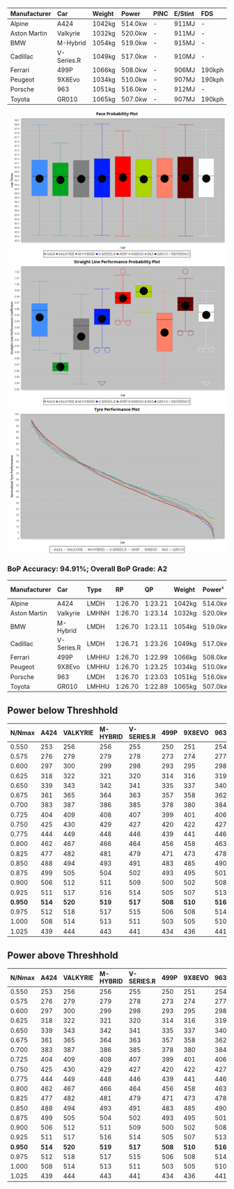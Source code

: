 | Manufacturer | Car        | Weight | Power   | PINC    | E/Stint | FDS     |
|:-|:-|:-|:-|:-|:-|:-|
| Alpine       | A424       | 1042kg | 514.0kw |    -    | 911MJ   |    -    |
| Aston Martin | Valkyrie   | 1032kg | 520.0kw |    -    | 911MJ   |    -    |
| BMW          | M-Hybrid   | 1054kg | 519.0kw |    -    | 915MJ   |    -    |
| Cadillac     | V-Series.R | 1049kg | 517.0kw |    -    | 910MJ   |    -    |
| Ferrari      | 499P       | 1066kg | 508.0kw |    -    | 906MJ   | 190kph  |
| Peugeot      | 9X8Evo     | 1034kg | 510.0kw |    -    | 907MJ   | 190kph  |
| Porsche      | 963        | 1051kg | 516.0kw |    -    | 912MJ   |    -    |
| Toyota       | GR010      | 1065kg | 507.0kw |    -    | 907MJ   | 190kph  |

![PACECHART](./IMG/AUTO.png)
![STRAIGHTLINEPERFORMANCECHART](./IMG/AUTO_sp.png)
![TYREPERFORMANCECHART](./IMG/AUTO_tw.png)

### BoP Accuracy: 94.91%; Overall BoP Grade: A2
| Manufacturer | Car        | Type  | RP      | QP      | Weight | Power¹  | Threshhold | PINC    | Power²   | E/Stint | AVG Vmax  | FDS     | RDLC | L/Stint | BOP-Grade | Model Accuracy | Model Points | Match%  | SimDiff |
|:-|:-|:-|:-|:-|:-|:-|:-|:-|:-|:-|:-|:-|:-|:-|:-|:-|:-|:-|:-|
| Alpine       | A424       | LMDH  | 1:26.70 | 1:23.21 | 1042kg | 514.0kw | 0.0kph     |    -    | 514.00kw |  911MJ  | 274.45kph |    -    | 1.02 | 43      | ~A1       | 99.58%         | 1429         | 98.72%  | +0.35   |
| Aston Martin | Valkyrie   | LMHNH | 1:26.70 | 1:23.14 | 1032kg | 520.0kw | 0.0kph     |    -    | 520.00kw |  911MJ  | 263.58kph |    -    | 1.06 | 43      | +C2       | 100.00%        | 247          | 72.68%  | #       |
| BMW          | M-Hybrid   | LMDH  | 1:26.70 | 1:23.11 | 1054kg | 519.0kw | 0.0kph     |    -    | 519.00kw |  915MJ  | 269.81kph |    -    | 1.02 | 43      | ~A1       | 99.97%         | 2912         | 100.00% | +0.21   |
| Cadillac     | V-Series.R | LMDH  | 1:26.71 | 1:23.26 | 1049kg | 517.0kw | 0.0kph     |    -    | 517.00kw |  910MJ  | 272.88kph |    -    | 1.02 | 43      | +A2       | 99.49%         | 5225         | 93.92%  | +0.27   |
| Ferrari      | 499P       | LMHHU | 1:26.70 | 1:22.99 | 1066kg | 508.0kw | 0.0kph     |    -    | 508.00kw |  906MJ  | 276.17kph | 190kph  | 1.03 | 43      | ~A1       | 100.00%        | 5378         | 98.92%  | +0.27   |
| Peugeot      | 9X8Evo     | LMHHU | 1:26.70 | 1:23.25 | 1034kg | 510.0kw | 0.0kph     |    -    | 510.00kw |  907MJ  | 279.97kph | 190kph  | 1.02 | 43      | ~A1       | 100.00%        | 1459         | 95.28%  | +0.36   |
| Porsche      | 963        | LMDH  | 1:26.70 | 1:23.03 | 1051kg | 516.0kw | 0.0kph     |    -    | 516.00kw |  912MJ  | 270.63kph |    -    | 1.02 | 43      | ~A1       | 99.92%         | 14207        | 100.00% | -0.19   |
| Toyota       | GR010      | LMHHU | 1:26.70 | 1:22.89 | 1065kg | 507.0kw | 0.0kph     |    -    | 507.00kw |  907MJ  | 274.60kph | 190kph  | 1.03 | 43      | ~A1       | 99.86%         | 4280         | 99.77%  | +0.27   |

## Power below Threshhold
| N/Nmax    | A424    | VALKYRIE | M-HYBRID | V-SERIES.R | 499P    | 9X8EVO  | 963     | GR010   |
|:-|:-|:-|:-|:-|:-|:-|:-|:-|
|  0.550    |  253    |  256     |  256     |  255       |  250    |  251    |  254    |  250    |
|  0.575    |  276    |  279     |  279     |  278       |  273    |  274    |  277    |  273    |
|  0.600    |  297    |  300     |  299     |  298       |  293    |  295    |  298    |  293    |
|  0.625    |  318    |  322     |  321     |  320       |  314    |  316    |  319    |  314    |
|  0.650    |  339    |  343     |  342     |  341       |  335    |  337    |  340    |  335    |
|  0.675    |  361    |  365     |  364     |  363       |  357    |  358    |  362    |  356    |
|  0.700    |  383    |  387     |  386     |  385       |  378    |  380    |  384    |  377    |
|  0.725    |  404    |  409     |  408     |  407       |  399    |  401    |  406    |  399    |
|  0.750    |  425    |  430     |  429     |  427       |  420    |  422    |  427    |  419    |
|  0.775    |  444    |  449     |  448     |  446       |  439    |  441    |  446    |  438    |
|  0.800    |  462    |  467     |  466     |  464       |  456    |  458    |  463    |  455    |
|  0.825    |  477    |  482     |  481     |  479       |  471    |  473    |  478    |  470    |
|  0.850    |  488    |  494     |  493     |  491       |  483    |  485    |  490    |  482    |
|  0.875    |  499    |  505     |  504     |  502       |  493    |  495    |  501    |  492    |
|  0.900    |  506    |  512     |  511     |  509       |  500    |  502    |  508    |  499    |
|  0.925    |  511    |  517     |  516     |  514       |  505    |  507    |  513    |  504    |
| **0.950** | **514** | **520**  | **519**  | **517**    | **508** | **510** | **516** | **507** |
|  0.975    |  512    |  518     |  517     |  515       |  506    |  508    |  514    |  505    |
|  1.000    |  508    |  514     |  513     |  511       |  503    |  505    |  510    |  502    |
|  1.025    |  439    |  444     |  443     |  441       |  434    |  436    |  441    |  433    |

## Power above Threshhold
| N/Nmax    | A424    | VALKYRIE | M-HYBRID | V-SERIES.R | 499P    | 9X8EVO  | 963     | GR010   |
|:-|:-|:-|:-|:-|:-|:-|:-|:-|
|  0.550    |  253    |  256     |  256     |  255       |  250    |  251    |  254    |  250    |
|  0.575    |  276    |  279     |  279     |  278       |  273    |  274    |  277    |  273    |
|  0.600    |  297    |  300     |  299     |  298       |  293    |  295    |  298    |  293    |
|  0.625    |  318    |  322     |  321     |  320       |  314    |  316    |  319    |  314    |
|  0.650    |  339    |  343     |  342     |  341       |  335    |  337    |  340    |  335    |
|  0.675    |  361    |  365     |  364     |  363       |  357    |  358    |  362    |  356    |
|  0.700    |  383    |  387     |  386     |  385       |  378    |  380    |  384    |  377    |
|  0.725    |  404    |  409     |  408     |  407       |  399    |  401    |  406    |  399    |
|  0.750    |  425    |  430     |  429     |  427       |  420    |  422    |  427    |  419    |
|  0.775    |  444    |  449     |  448     |  446       |  439    |  441    |  446    |  438    |
|  0.800    |  462    |  467     |  466     |  464       |  456    |  458    |  463    |  455    |
|  0.825    |  477    |  482     |  481     |  479       |  471    |  473    |  478    |  470    |
|  0.850    |  488    |  494     |  493     |  491       |  483    |  485    |  490    |  482    |
|  0.875    |  499    |  505     |  504     |  502       |  493    |  495    |  501    |  492    |
|  0.900    |  506    |  512     |  511     |  509       |  500    |  502    |  508    |  499    |
|  0.925    |  511    |  517     |  516     |  514       |  505    |  507    |  513    |  504    |
| **0.950** | **514** | **520**  | **519**  | **517**    | **508** | **510** | **516** | **507** |
|  0.975    |  512    |  518     |  517     |  515       |  506    |  508    |  514    |  505    |
|  1.000    |  508    |  514     |  513     |  511       |  503    |  505    |  510    |  502    |
|  1.025    |  439    |  444     |  443     |  441       |  434    |  436    |  441    |  433    |
